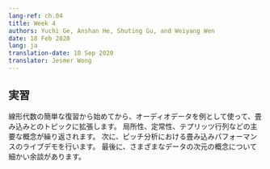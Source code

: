 ```yaml
---
lang-ref: ch.04
title: Week 4
authors: Yuchi Ge, Anshan He, Shuting Gu, and Weiyang Wen
date: 18 Feb 2020
lang: ja
translation-date: 10 Sep 2020
translator: Jesmer Wong
---
```



## 実習

線形代数の簡単な復習から始めてから、オーディオデータを例として使って、畳み込みとのトピックに拡張します。 局所性、定常性、テプリッツ行列などの主要な概念が繰り返されます。 次に、ピッチ分析における畳み込みパフォーマンスのライブデモを行います。 最後に、さまざまなデータの次元の概念について細かい余談があります。